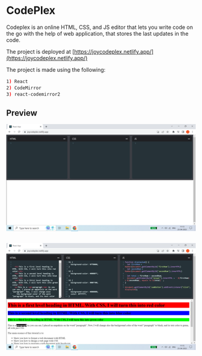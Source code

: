 # CodePlex

Codeplex is an online HTML, CSS, and JS editor that lets you write code on the go with the help of web application, that stores the last updates in the code.

The project is deployed at [https://joycodeplex.netlify.app/](https://joycodeplex.netlify.app/)

The project is made using the following:

```bash
1) React
2) CodeMirror
3) react-codemirror2
```
## Preview
<img src="https://github.com/Joychoudhury/Codeplex/blob/main/img/2023-04-25.png" >

##
<img src="https://github.com/Joychoudhury/Codeplex/blob/main/img/2023-04-25%20(1).png" >
